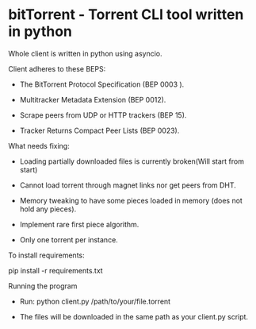 # bitTorrent - Torrent CLI tool written in python

Whole client is written in python using asyncio.

Client adheres to these BEPS:

- The BitTorrent Protocol Specification (BEP 0003 ).

- Multitracker Metadata Extension (BEP 0012).

- Scrape peers from UDP or HTTP trackers (BEP 15).

- Tracker Returns Compact Peer Lists (BEP 0023).



What needs fixing:
- Loading partially downloaded files is currently broken(Will start from start)

- Cannot load torrent through magnet links nor get peers from DHT.

- Memory tweaking to have some pieces loaded in memory (does not hold any pieces).

- Implement rare first piece algorithm.

- Only one torrent per instance.


To install requirements:

pip install -r requirements.txt



Running the program

- Run: python client.py /path/to/your/file.torrent

- The files will be downloaded in the same path as your client.py script.
